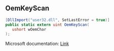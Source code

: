 ## OemKeyScan

```csharp
[DllImport("user32.dll", SetLastError = true)]
public static extern uint OemKeyScan(
   ushort wOemChar
);
```

Microsoft documentation: [Link](https://learn.microsoft.com/en-us/windows/win32/api/winuser/nf-winuser-oemkeyscan)
